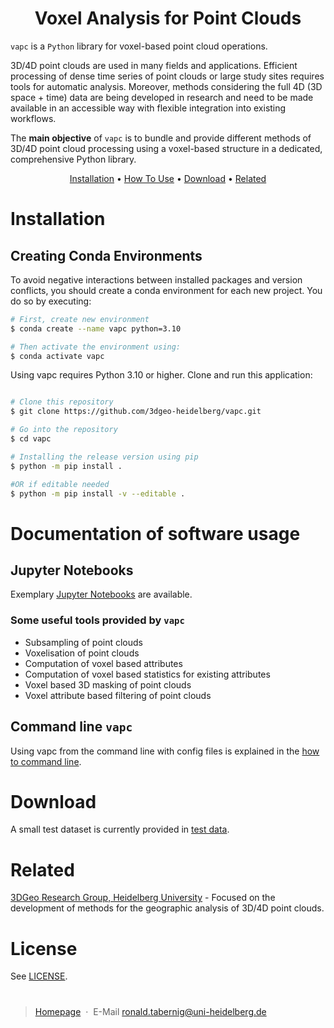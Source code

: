 <!-- <p align="center">Welcome to ...
  <img src="https://github.com/3dgeo-heidelberg/vapc/blob/main/img/vapc_logo_temp.png?raw=true" height="150px">
</p>
<!-- <h1 align="center">
  <br>
  vapc
  <br>
</h1> -->
<h1 align="center"><strong>V</strong>oxel <strong>A</strong>nalysis for <strong>P</strong>oint <strong>C</strong>louds</h4>

`vapc` is a `Python` library for voxel-based point cloud operations.

3D/4D point clouds are used in many fields and applications. Efficient processing of dense time series of point clouds or large study sites requires tools for automatic analysis. Moreover, methods considering the full 4D (3D space + time) data are being developed in research and need to be made available in an accessible way with flexible integration into existing workflows.

The **main objective** of `vapc` is to bundle and provide different methods of 3D/4D point cloud processing using a voxel-based structure in a dedicated, comprehensive Python library.

<p align="center">
  <a href="#installation">Installation</a> •
  <a href="#documentation-of-software-usage">How To Use</a> •
  <a href="#download">Download</a> •
  <a href="#related">Related</a>
</p>

# Installation

## Creating Conda Environments
To avoid negative interactions between installed packages and version conflicts, you should create a conda environment for each new project. You do so by executing:
```bash
# First, create new environment
$ conda create --name vapc python=3.10

# Then activate the environment using:
$ conda activate vapc

```

Using vapc requires Python 3.10 or higher.
Clone and run this application:

```bash

# Clone this repository
$ git clone https://github.com/3dgeo-heidelberg/vapc.git

# Go into the repository
$ cd vapc

# Installing the release version using pip
$ python -m pip install .

#OR if editable needed
$ python -m pip install -v --editable .

```

# Documentation of software usage
## Jupyter Notebooks
Exemplary [Jupyter Notebooks](./jupyter) are available.

### Some useful tools provided by `vapc`
* Subsampling of point clouds
* Voxelisation of point clouds
* Computation of voxel based attributes
* Computation of voxel based statistics for existing attributes
* Voxel based 3D masking of point clouds
* Voxel attribute based filtering of point clouds

## Command line `vapc`
Using vapc from the command line with config files is explained in the [how to command line](how_to_command_line.md). 

# Download
A small test dataset is currently provided in [test data](./test_data).

# Related
[3DGeo Research Group, Heidelberg University](https://github.com/3dgeo-heidelberg) - Focused on the development of methods for the geographic analysis of 3D/4D point clouds.

# License
See [LICENSE](LICENSE).

# 
> [Homepage](https://www.geog.uni-heidelberg.de/3dgeo/index.html) &nbsp;&middot;&nbsp; E-Mail [ronald.tabernig@uni-heidelberg.de](ronald.tabernig@uni-heidelberg.de)

